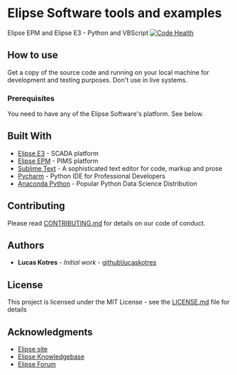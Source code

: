 # Elipse Software tools and examples

Elipse EPM and Elipse E3 - Python and VBScript 
[![Code Health](https://landscape.io/github/lucaskotres/ElipseExamples/master/landscape.svg?style=flat-square)](https://landscape.io/github/lucaskotres/ElipseExamples/master)

## How to use

Get a copy of the source code and running on your local machine for development and testing purposes. Don't use in live systems. 

### Prerequisites

You need to have any of the Elipse Software's platform. See below.


## Built With

* [Elipse E3](https://www.elipse.com.br/produto/elipse-e3/) - SCADA platform
* [Elipse EPM](https://www.elipse.com.br/produto/elipse-plant-manager/) - PIMS platform
* [Sublime Text](https://www.sublimetext.com/) - A sophisticated text editor for code, markup and prose
* [Pycharm](https://www.jetbrains.com/pycharm/) - Python IDE for Professional Developers
* [Anaconda Python](https://www.anaconda.com/distribution/) - Popular Python Data Science Distribution


## Contributing

Please read [CONTRIBUTING.md](https://gist.github.com/lucaskotres/b24679402957c63ec426) for details on our code of conduct.


## Authors

* **Lucas Kotres** - *Initial work* - [github\lucaskotres](https://github.com/lucaskotres)


## License

This project is licensed under the MIT License - see the [LICENSE.md](https://github.com/lucaskotres/ElipseExamples/blob/master/contributing.md) file for details

## Acknowledgments

* [Elipse site](https://www.elipse.com.br)
* [Elipse Knowledgebase](https://kb.elipse.com.br)
* [Elipse Forum](https://forum.elipse.com.br)

